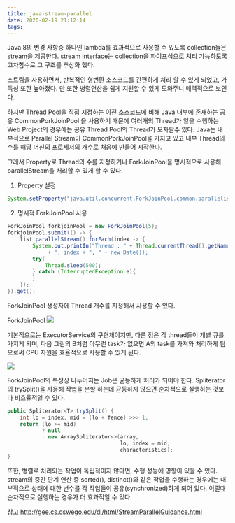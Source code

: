 ```yaml
---
title: java-stream-parallel
date: 2020-02-19 21:12:14
tags:
---
```

Java 8의 변경 사항중 하나인 lambda를 효과적으로 사용할 수 있도록 collection들은 stream을 제공한다.
stream interface는 collection을 파이프식으로 처리 가능하도록 고차함수로 그 구조를 추상화 했다.

스트림을 사용하면서, 반복적인 형번환 소스코드를 간편하게 처리 할 수 있게 되었고, 가독성 또한 높아졌다. 만
또한 병렬연산을 쉽게 지원할 수 있게 도와주니 매력적으로 보인다.

하지만 Thread Pool을 직접 지정하는 이전 소스코드에 비해 Java 내부에 존재하는 공유  CommonPorkJoinPool 을 사용하기 때문에
여러개의 Thread가 일을 수행하는 Web Project의 경우에는 공유 Thread Pool의 Thread가 모자랄수 있다.
Java는 내부적으로 Parallel Stream이 CommonPorkJoinPool을 가지고 있고 내부 Thread의 수를 해당 머신의 프로세서의 개수로 처음에 만들어 시작한다.

그래서 Property로 Thread의 수를 지정하거나 ForkJoinPool을 명시적으로 사용해 parallelStream을 처리할 수 있게 할 수 있다.

1) Property 설정
```java
System.setProperty("java.util.concurrent.ForkJoinPool.common.parallelism","6");
```

2) 명시적 ForkJoinPool 사용
```java
ForkJoinPool forkjoinPool = new ForkJoinPool(5);
forkjoinPool.submit(() -> {
	list.parallelStream().forEach(index -> {
		System.out.printIn("Thread : " + Thread.currentThread().getName()
             + ", index + ", " + new Date());
		try{
			Thread.sleep(500);
		} catch (InterruptedException e){
		}
	});
}).get();
```

ForkJoinPool 생성자에 Thread 개수를 지정해서 사용할 수 있다.

ForkJoinPool
![](/images/java/stream/fork_join.jpg)

기본적으로는 ExecutorService의 구현체이지만,  다른 점은 각 thread들이 개별 큐를 가지게 되며, 
다음 그림의 B처럼 아무런 task가 없으면 A의 task를 가져와 처리하게 됨으로써 
CPU 자원을 효율적으로 사용할 수 있게 된다.

![](/images/java/stream/fork_join_queue.jpg)

ForkJoinPool의 특성상 나누어지는 Job은 균등하게 처리가 되어야 한다.
Spliterator의 trySplit()을 사용해 작업을 분할 하는데 균등하지 않으면 순차적으로 실행하는 것보다 비효율적일 수 있다.
```java
public Spliterator<T> trySplit() {
    int lo = index, mid = (lo + fence) >>> 1;
    return (lo >= mid)
           ? null
           : new ArraySpliterator<>(array,
                                    lo, index = mid,
                                    characteristics);
}
```

또한, 병렬로 처리되는 작업이 독립적이지 않다면, 수행 성능에 영향이 있을 수 있다.
stream의 중간 단계 연산 중 sorted(), distinct()와 같은 작업을 수행하는 경우에는 
내부적으로 상태에 대한 변수를 각 작업들이 공유(synchronized)하게 되어 있다. 
이럴때 순차적으로 실행하는 경우가 더 효과적일 수 있다.

참고
http://gee.cs.oswego.edu/dl/html/StreamParallelGuidance.html 